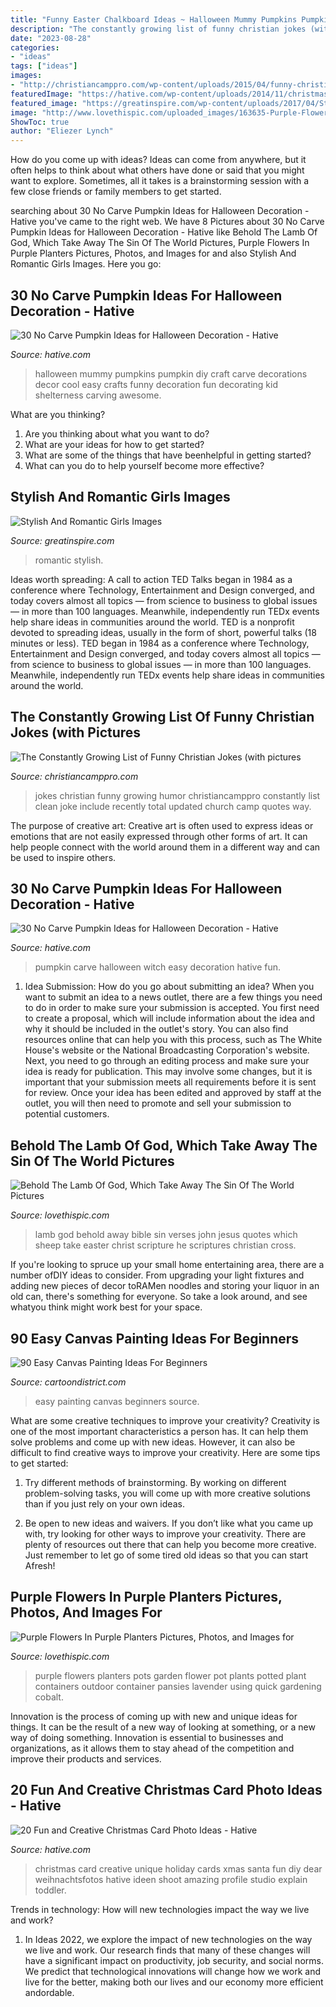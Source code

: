 ```yaml
---
title: "Funny Easter Chalkboard Ideas ~ Halloween Mummy Pumpkins Pumpkin Diy Craft Carve Decorations Decor Cool Easy Crafts Funny Decoration Fun Decorating Kid Shelterness Carving Awesome"
description: "The constantly growing list of funny christian jokes (with pictures"
date: "2023-08-28"
categories:
- "ideas"
tags: ["ideas"]
images:
- "http://christiancamppro.com/wp-content/uploads/2015/04/funny-christian-jokes.jpg"
featuredImage: "https://hative.com/wp-content/uploads/2014/11/christmas-card-photo-ideas/9-christmas-card-photo-ideas.jpg"
featured_image: "https://greatinspire.com/wp-content/uploads/2017/04/Stylish-And-Romantic-Girls-Images-10.jpg"
image: "http://www.lovethispic.com/uploaded_images/163635-Purple-Flowers-In-Purple-Planters.jpg"
ShowToc: true
author: "Eliezer Lynch"
---
```



How do you come up with ideas?
Ideas can come from anywhere, but it often helps to think about what others have done or said that you might want to explore. Sometimes, all it takes is a brainstorming session with a few close friends or family members to get started.

	

		
searching about 30 No Carve Pumpkin Ideas for Halloween Decoration - Hative you've came to the right web. We have 8 Pictures about 30 No Carve Pumpkin Ideas for Halloween Decoration - Hative like Behold The Lamb Of God, Which Take Away The Sin Of The World Pictures, Purple Flowers In Purple Planters Pictures, Photos, and Images for and also Stylish And Romantic Girls Images. Here you go:
		
    
## 30 No Carve Pumpkin Ideas For Halloween Decoration - Hative

<img loading=lazy src="https://hative.com/wp-content/uploads/2014/10/no-carve-pumpkin-ideas/2-mummy-pumpkin.jpg" onerror="this.onerror=null;this.src='https://tse1.mm.bing.net/th?id=OIP.XxVwlBWI4zRnADfGqVzCgwHaLG&amp;pid=15.1';" alt="30 No Carve Pumpkin Ideas for Halloween Decoration - Hative">

_Source: hative.com_

>halloween mummy pumpkins pumpkin diy craft carve decorations decor cool easy crafts funny decoration fun decorating kid shelterness carving awesome. 

	

What are you thinking?
1. Are you thinking about what you want to do?
2. What are your ideas for how to get started? 
3. What are some of the things that have beenhelpful in getting started?
4. What can you do to help yourself become more effective?

    
## Stylish And Romantic Girls Images

<img loading=lazy src="https://greatinspire.com/wp-content/uploads/2017/04/Stylish-And-Romantic-Girls-Images-10.jpg" onerror="this.onerror=null;this.src='https://tse3.mm.bing.net/th?id=OIP.d97qa9E_GJcr4XTfZ5cyQgHaLG&amp;pid=15.1';" alt="Stylish And Romantic Girls Images">

_Source: greatinspire.com_

>romantic stylish. 

	

Ideas worth spreading: A call to action
TED Talks began in 1984 as a conference where Technology, Entertainment and Design converged, and today covers almost all topics — from science to business to global issues — in more than 100 languages. Meanwhile, independently run TEDx events help share ideas in communities around the world.
TED is a nonprofit devoted to spreading ideas, usually in the form of short, powerful talks (18 minutes or less). TED began in 1984 as a conference where Technology, Entertainment and Design converged, and today covers almost all topics — from science to business to global issues — in more than 100 languages. Meanwhile, independently run TEDx events help share ideas in communities around the world.

    
## The Constantly Growing List Of Funny Christian Jokes (with Pictures

<img loading=lazy src="http://christiancamppro.com/wp-content/uploads/2015/04/funny-christian-jokes.jpg" onerror="this.onerror=null;this.src='https://tse3.mm.bing.net/th?id=OIP.daE7vLctBeDiiQUjdz7qSQHaLG&amp;pid=15.1';" alt="The Constantly Growing List of Funny Christian Jokes (with pictures">

_Source: christiancamppro.com_

>jokes christian funny growing humor christiancamppro constantly list clean joke include recently total updated church camp quotes way. 

	

The purpose of creative art:
Creative art is often used to express ideas or emotions that are not easily expressed through other forms of art. It can help people connect with the world around them in a different way and can be used to inspire others.

    
## 30 No Carve Pumpkin Ideas For Halloween Decoration - Hative

<img loading=lazy src="https://hative.com/wp-content/uploads/2014/10/no-carve-pumpkin-ideas/18-witch-pumpkin.jpg" onerror="this.onerror=null;this.src='https://tse1.mm.bing.net/th?id=OIP.7PG37TPrIKos-ENF-Z7slgHaIO&amp;pid=15.1';" alt="30 No Carve Pumpkin Ideas for Halloween Decoration - Hative">

_Source: hative.com_

>pumpkin carve halloween witch easy decoration hative fun. 

	

1. Idea Submission: How do you go about submitting an idea?
When you want to submit an idea to a news outlet, there are a few things you need to do in order to make sure your submission is accepted. 
You first need to create a proposal, which will include information about the idea and why it should be included in the outlet's story. You can also find resources online that can help you with this process, such as The White House's website or the National Broadcasting Corporation's website. 
Next, you need to go through an editing process and make sure your idea is ready for publication. This may involve some changes, but it is important that your submission meets all requirements before it is sent for review. 
Once your idea has been edited and approved by staff at the outlet, you will then need to promote and sell your submission to potential customers.

    
## Behold The Lamb Of God, Which Take Away The Sin Of The World Pictures

<img loading=lazy src="http://www.lovethispic.com/uploaded_images/246267-Behold-The-Lamb-Of-God-Which-Take-Away-The-Sin-Of-The-World.jpg" onerror="this.onerror=null;this.src='https://tse4.mm.bing.net/th?id=OIP.GMwmRcNXrpuWJMB_bebDxgHaK7&amp;pid=15.1';" alt="Behold The Lamb Of God, Which Take Away The Sin Of The World Pictures">

_Source: lovethispic.com_

>lamb god behold away bible sin verses john jesus quotes which sheep take easter christ scripture he scriptures christian cross. 

	

If you're looking to spruce up your small home entertaining area, there are a number ofDIY ideas to consider. From upgrading your light fixtures and adding new pieces of decor toRAMen noodles and storing your liquor in an old can, there's something for everyone. So take a look around, and see whatyou think might work best for your space.

    
## 90 Easy Canvas Painting Ideas For Beginners

<img loading=lazy src="http://www.cartoondistrict.com/wp-content/uploads/2017/06/Easy-Canvas-Painting-Ideas-For-Beginners14-1.jpg" onerror="this.onerror=null;this.src='https://tse4.mm.bing.net/th?id=OIP.FHaDAuy51KKQGFrNYrTWLQHaJ4&amp;pid=15.1';" alt="90 Easy Canvas Painting Ideas For Beginners">

_Source: cartoondistrict.com_

>easy painting canvas beginners source. 

	

What are some creative techniques to improve your creativity?
Creativity is one of the most important characteristics a person has. It can help them solve problems and come up with new ideas. However, it can also be difficult to find creative ways to improve your creativity. Here are some tips to get started: 
1. Try different methods of brainstorming. By working on different problem-solving tasks, you will come up with more creative solutions than if you just rely on your own ideas.

2. Be open to new ideas and waivers. If you don’t like what you came up with, try looking for other ways to improve your creativity. There are plenty of resources out there that can help you become more creative. Just remember to let go of some tired old ideas so that you can start Afresh!

    
## Purple Flowers In Purple Planters Pictures, Photos, And Images For

<img loading=lazy src="http://www.lovethispic.com/uploaded_images/163635-Purple-Flowers-In-Purple-Planters.jpg" onerror="this.onerror=null;this.src='https://tse2.mm.bing.net/th?id=OIP.95QJuBblqxOoRwsEgHQKkAHaLH&amp;pid=15.1';" alt="Purple Flowers In Purple Planters Pictures, Photos, and Images for">

_Source: lovethispic.com_

>purple flowers planters pots garden flower pot plants potted plant containers outdoor container pansies lavender using quick gardening cobalt. 

	

Innovation is the process of coming up with new and unique ideas for things. It can be the result of a new way of looking at something, or a new way of doing something. Innovation is essential to businesses and organizations, as it allows them to stay ahead of the competition and improve their products and services.

    
## 20 Fun And Creative Christmas Card Photo Ideas - Hative

<img loading=lazy src="https://hative.com/wp-content/uploads/2014/11/christmas-card-photo-ideas/9-christmas-card-photo-ideas.jpg" onerror="this.onerror=null;this.src='https://tse3.mm.bing.net/th?id=OIP.1peEKmjyJGKL6FpM65NQuAHaLF&amp;pid=15.1';" alt="20 Fun and Creative Christmas Card Photo Ideas - Hative">

_Source: hative.com_

>christmas card creative unique holiday cards xmas santa fun diy dear weihnachtsfotos hative ideen shoot amazing profile studio explain toddler. 

	

Trends in technology: How will new technologies impact the way we live and work?
1. In Ideas 2022, we explore the impact of new technologies on the way we live and work. Our research finds that many of these changes will have a significant impact on productivity, job security, and social norms. We predict that technological innovations will change how we work and live for the better, making both our lives and our economy more efficient andordable.

